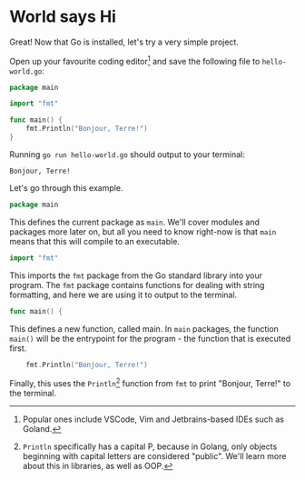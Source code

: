 # World says Hi

Great! Now that Go is installed, let's try a very simple project.

Open up your favourite coding editor[^1] and save the following file to `hello-world.go`:

```go
package main

import "fmt"

func main() {
	fmt.Println("Bonjour, Terre!")
}
```

Running `go run hello-world.go` should output to your terminal:

```
Bonjour, Terre!
```

Let's go through this example.

```go
package main
```

This defines the current package as `main`. We'll cover modules and packages more later on, but all you need to know right-now is that `main` means that this will compile to an executable.

```go
import "fmt"
```

This imports the `fmt` package from the Go standard library into your program. The `fmt` package contains functions for dealing with string formatting, and here we are using it to output to the terminal.

```go
func main() {
```

This defines a new function, called main. In `main` packages, the function `main()` will be the entrypoint for the program - the function that is executed first.

```go
    fmt.Println("Bonjour, Terre!")
```

Finally, this uses the `Println`[^2] function from `fmt` to print "Bonjour, Terre!" to the terminal.

[^1]: Popular ones include VSCode, Vim and Jetbrains-based IDEs such as Goland.
[^2]: `Println` specifically has a capital P, because in Golang, only objects beginning with capital letters are considered "public". We'll learn more about this in libraries, as well as OOP.